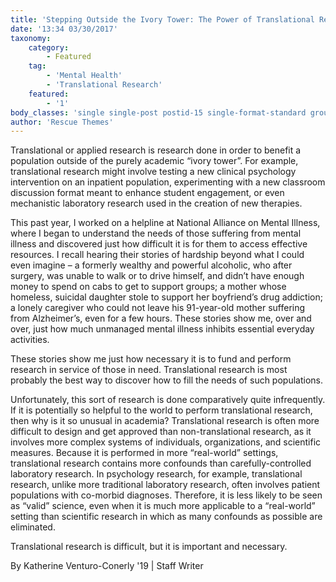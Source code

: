 ```yaml
---
title: 'Stepping Outside the Ivory Tower: The Power of Translational Research'
date: '13:34 03/30/2017'
taxonomy:
    category:
        - Featured
    tag:
        - 'Mental Health'
        - 'Translational Research'
    featured:
        - '1'
body_classes: 'single single-post postid-15 single-format-standard group-blog'
author: 'Rescue Themes'
---
```


Translational or applied research is research done in order to benefit a population outside of the purely academic “ivory tower”.  For example, translational research might involve testing a new clinical psychology intervention on an inpatient population, experimenting with a new classroom discussion format meant to enhance student engagement, or even mechanistic laboratory research used in the creation of new therapies. 

This past year, I worked on a helpline at National Alliance on Mental Illness, where I began to understand the needs of those suffering from mental illness and discovered just how difficult it is for them to access effective resources.  I recall hearing their stories of hardship beyond what I could even imagine – a formerly wealthy and powerful alcoholic, who after surgery, was unable to walk or to drive himself, and didn’t have enough money to spend on cabs to get to support groups; a mother whose homeless, suicidal daughter stole to support her boyfriend’s drug addiction; a lonely caregiver who could not leave his 91-year-old mother suffering from Alzheimer’s, even for a few hours.  These stories show me, over and over, just how much unmanaged mental illness inhibits essential everyday activities.

These stories show me just how necessary it is to fund and perform research in service of those in need. 
Translational research is most probably the best way to discover how to fill the needs of such populations. 

Unfortunately, this sort of research is done comparatively quite infrequently.  If it is potentially so helpful to the world to perform translational research, then why is it so unusual in academia?  Translational research is often more difficult to design and get approved than non-translational research, as it involves more complex systems of individuals, organizations, and scientific measures.  Because it is performed in more “real-world” settings, translational research contains more confounds than carefully-controlled laboratory research.  In psychology research, for example, translational research, unlike more traditional laboratory research, often involves patient populations with co-morbid diagnoses.  Therefore, it is less likely to be seen as “valid” science, even when it is much more applicable to a “real-world” setting than scientific research in which as many confounds as possible are eliminated. 

Translational research is difficult, but it is important and necessary.

By Katherine Venturo-Conerly '19 | Staff Writer


